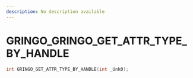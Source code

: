 ```yaml
---
description: No description available 
---
```


# GRINGO\_GRINGO_GET_ATTR_TYPE_BY_HANDLE

```cpp
int GRINGO_GET_ATTR_TYPE_BY_HANDLE(int _Unk0);
```